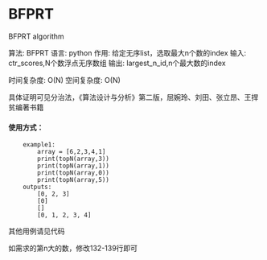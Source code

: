 # BFPRT
BFPRT algorithm


算法: BFPRT 
语言: python
作用: 给定无序list，选取最大n个数的index
输入: ctr_scores,N个数浮点无序数组
输出: largest_n_id,n个最大数的index

时间复杂度: O(N)
空间复杂度: O(N)

具体证明可见分治法，《算法设计与分析》第二版，屈婉玲、刘田、张立昂、王捍贫编著书籍

#### 使用方式：
        example1:
            array = [6,2,3,4,1]
            print(topN(array,3)) 
            print(topN(array,1)) 
            print(topN(array,0))
            print(topN(array,5))
        outputs:
            [0, 2, 3]
            [0]
            []
            [0, 1, 2, 3, 4]
其他用例请见代码
    
如需求的第n大的数，修改132-139行即可
